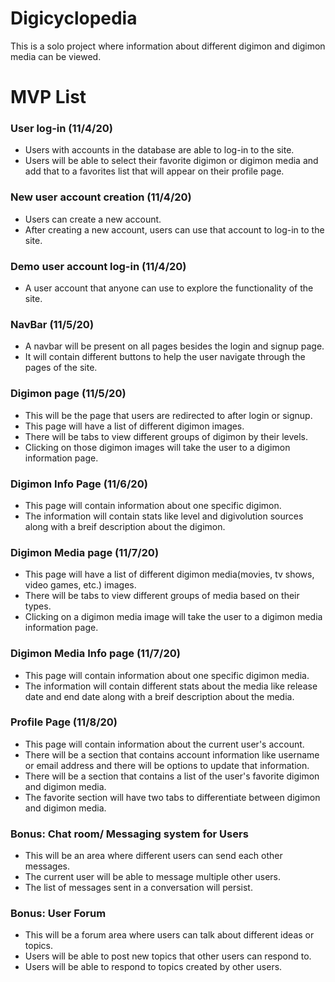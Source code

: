 # Digicyclopedia
This is a solo project where information about different digimon and digimon media can be viewed.

# MVP List
### User log-in (11/4/20)
* Users with accounts in the database are able to log-in to the site.
* Users will be able to select their favorite digimon or digimon media and add that to a favorites list that will appear on their profile page.

### New user account creation (11/4/20)
* Users can create a new account.
* After creating a new account, users can use that account to log-in to the site.

### Demo user account log-in (11/4/20)
* A user account that anyone can use to explore the functionality of the site.

### NavBar (11/5/20)
* A navbar will be present on all pages besides the login and signup page.
* It will contain different buttons to help the user navigate through the pages of the site.

### Digimon page (11/5/20)
* This will be the page that users are redirected to after login or signup.
* This page will have a list of different digimon images.
* There will be tabs to view different groups of digimon by their levels.
* Clicking on those digimon images will take the user to a digimon information page.

### Digimon Info Page (11/6/20)
* This page will contain information about one specific digimon.
* The information will contain stats like level and digivolution sources along with a breif description about the digimon.

### Digimon Media page (11/7/20)
* This page will have a list of different digimon media(movies, tv shows, video games, etc.) images.
* There will be tabs to view different groups of media based on their types.
* Clicking on a digimon media image will take the user to a digimon media information page.

### Digimon Media Info page (11/7/20)
* This page will contain information about one specific digimon media.
* The information will contain different stats about the media like release date and end date along with a breif description about the media.

### Profile Page (11/8/20)
* This page will contain information about the current user's account.
* There will be a section that contains account information like username or email address and there will be options to update that information.
* There will be a section that contains a list of the user's favorite digimon and digimon media.
* The favorite section will have two tabs to differentiate between digimon and digimon media.

### Bonus: Chat room/ Messaging system for Users
* This will be an area where different users can send each other messages.
* The current user will be able to message multiple other users.
* The list of messages sent in a conversation will persist.

### Bonus: User Forum
* This will be a forum area where users can talk about different ideas or topics.
* Users will be able to post new topics that other users can respond to.
* Users will be able to respond to topics created by other users.
